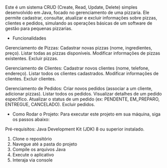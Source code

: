Este é um sistema CRUD (Create, Read, Update, Delete) simples desenvolvido em Java, focado no gerenciamento de uma pizzaria. Ele permite cadastrar, consultar, atualizar e excluir informações sobre pizzas, clientes e pedidos, simulando as operações básicas de um software de gestão para pequenas pizzarias.

- Funcionalidades

Gerenciamento de Pizzas:
Cadastrar novas pizzas (nome, ingredientes, preço).
Listar todas as pizzas disponíveis.
Modificar informações de pizzas existentes.
Excluir pizzas.

Gerenciamento de Clientes:
Cadastrar novos clientes (nome, telefone, endereço).
Listar todos os clientes cadastrados.
Modificar informações de clientes.
Excluir clientes.

Gerenciamento de Pedidos:
Criar novos pedidos (associar a um cliente, adicionar pizzas).
Listar todos os pedidos.
Visualizar detalhes de um pedido específico.
Atualizar o status de um pedido (ex: PENDENTE, EM_PREPARO, ENTREGUE, CANCELADO).
Excluir pedidos.

- Como Rodar o Projeto:
Para executar este projeto em sua máquina, siga os passos abaixo:

Pré-requisitos:
Java Development Kit (JDK) 8 ou superior instalado.

1. Clone o repositório
2. Navegue até a pasta do projeto
3. Compile os arquivos Java
4. Execute o aplicativo
5. Interaja via console
